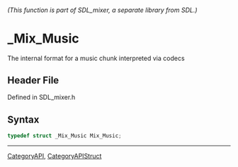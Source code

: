 ###### (This function is part of SDL_mixer, a separate library from SDL.)
# _Mix_Music

The internal format for a music chunk interpreted via codecs

## Header File

Defined in SDL_mixer.h

## Syntax

```c
typedef struct _Mix_Music Mix_Music;
```

----
[CategoryAPI](CategoryAPI), [CategoryAPIStruct](CategoryAPIStruct)

